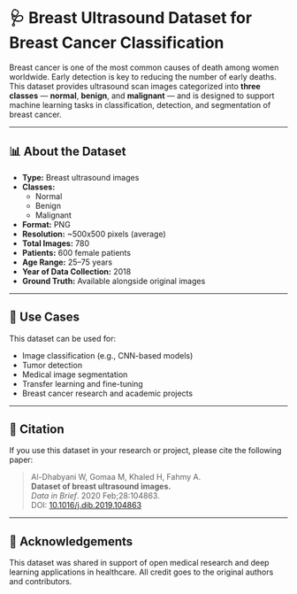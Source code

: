 # 🩺 Breast Ultrasound Dataset for Breast Cancer Classification

Breast cancer is one of the most common causes of death among women worldwide. Early detection is key to reducing the number of early deaths. This dataset provides ultrasound scan images categorized into **three classes** — **normal**, **benign**, and **malignant** — and is designed to support machine learning tasks in classification, detection, and segmentation of breast cancer.

---

## 📊 About the Dataset

- **Type:** Breast ultrasound images  
- **Classes:**  
  - Normal  
  - Benign  
  - Malignant  
- **Format:** PNG  
- **Resolution:** ~500x500 pixels (average)  
- **Total Images:** 780  
- **Patients:** 600 female patients  
- **Age Range:** 25–75 years  
- **Year of Data Collection:** 2018  
- **Ground Truth:** Available alongside original images  

---

## 🧪 Use Cases

This dataset can be used for:

- Image classification (e.g., CNN-based models)
- Tumor detection
- Medical image segmentation
- Transfer learning and fine-tuning
- Breast cancer research and academic projects

---

## 📎 Citation

If you use this dataset in your research or project, please cite the following paper:

> Al-Dhabyani W, Gomaa M, Khaled H, Fahmy A.  
> **Dataset of breast ultrasound images.**  
> *Data in Brief*. 2020 Feb;28:104863.  
> DOI: [10.1016/j.dib.2019.104863](https://doi.org/10.1016/j.dib.2019.104863)

---

## 🙌 Acknowledgements

This dataset was shared in support of open medical research and deep learning applications in healthcare. All credit goes to the original authors and contributors.

